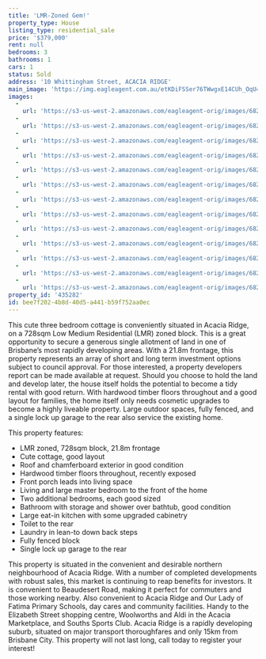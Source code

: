 ```yaml
---
title: 'LMR-Zoned Gem!'
property_type: House
listing_type: residential_sale
price: '$379,000'
rent: null
bedrooms: 3
bathrooms: 1
cars: 1
status: Sold
address: '10 Whittingham Street, ACACIA RIDGE'
main_image: 'https://img.eagleagent.com.au/etKDiFSSer76TWwgxE14CUh_OqU=/1280x854/smart/https://s3-us-west-2.amazonaws.com/eagleagent-orig/images/6822688/130489030-image-M.jpg'
images:
  -
    url: 'https://s3-us-west-2.amazonaws.com/eagleagent-orig/images/6822700/130489030-image-L.jpg'
  -
    url: 'https://s3-us-west-2.amazonaws.com/eagleagent-orig/images/6822699/130489030-image-K.jpg'
  -
    url: 'https://s3-us-west-2.amazonaws.com/eagleagent-orig/images/6822698/130489030-image-J.jpg'
  -
    url: 'https://s3-us-west-2.amazonaws.com/eagleagent-orig/images/6822697/130489030-image-I.jpg'
  -
    url: 'https://s3-us-west-2.amazonaws.com/eagleagent-orig/images/6822696/130489030-image-H.jpg'
  -
    url: 'https://s3-us-west-2.amazonaws.com/eagleagent-orig/images/6822695/130489030-image-G.jpg'
  -
    url: 'https://s3-us-west-2.amazonaws.com/eagleagent-orig/images/6822694/130489030-image-F.jpg'
  -
    url: 'https://s3-us-west-2.amazonaws.com/eagleagent-orig/images/6822693/130489030-image-E.jpg'
  -
    url: 'https://s3-us-west-2.amazonaws.com/eagleagent-orig/images/6822692/130489030-image-D.jpg'
  -
    url: 'https://s3-us-west-2.amazonaws.com/eagleagent-orig/images/6822691/130489030-image-C.jpg'
  -
    url: 'https://s3-us-west-2.amazonaws.com/eagleagent-orig/images/6822690/130489030-image-B.jpg'
  -
    url: 'https://s3-us-west-2.amazonaws.com/eagleagent-orig/images/6822689/130489030-image-A.jpg'
  -
    url: 'https://s3-us-west-2.amazonaws.com/eagleagent-orig/images/6822688/130489030-image-M.jpg'
property_id: '435282'
id: bee7f202-4b8d-40d5-a441-b59f752aa0ec
---
```

This cute three bedroom cottage is conveniently situated in Acacia Ridge, on a 728sqm Low Medium Residential (LMR) zoned block. This is a great opportunity to secure a generous single allotment of land in one of Brisbane’s most rapidly developing areas. With a 21.8m frontage, this property represents an array of short and long term investment options subject to council approval. For those interested, a property developers report can be made available at request. Should you choose to hold the land and develop later, the house itself holds the potential to become a tidy rental with good return. With hardwood timber floors throughout and a good layout for families, the home itself only needs cosmetic upgrades to become a highly liveable property. Large outdoor spaces, fully fenced, and a single lock up garage to the rear also service the existing home.

This property features:

*  LMR zoned, 728sqm block, 21.8m frontage
*  Cute cottage, good layout
*  Roof and chamferboard exterior in good condition
*  Hardwood timber floors throughout, recently exposed
*  Front porch leads into living space
*  Living and large master bedroom to the front of the home
*  Two additional bedrooms, each good sized
*  Bathroom with storage and shower over bathtub, good condition
*  Large eat-in kitchen with some upgraded cabinetry
*  Toilet to the rear
*  Laundry in lean-to down back steps
*  Fully fenced block
*  Single lock up garage to the rear

This property is situated in the convenient and desirable northern neighbourhood of Acacia Ridge. With a number of completed developments with robust sales, this market is continuing to reap benefits for investors. It is convenient to Beaudesert Road, making it perfect for commuters and those working nearby. Also convenient to Acacia Ridge and Our Lady of Fatima Primary Schools, day cares and community facilities. Handy to the Elizabeth Street shopping centre, Woolworths and Aldi in the Acacia Marketplace, and Souths Sports Club. Acacia Ridge is a rapidly developing suburb, situated on major transport thoroughfares and only 15km from Brisbane City. This property will not last long, call today to register your interest!
